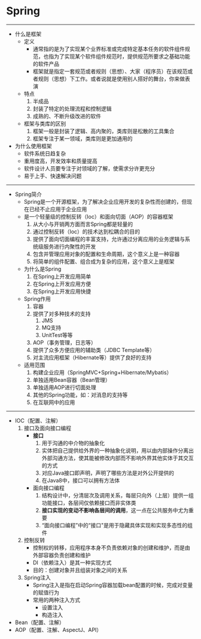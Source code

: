 # Spring

---

- 什么是框架
    - 定义
        - 通常指的是为了实现某个业界标准或完成特定基本任务的软件组件规范，也指为了实现某个软件组件规范时，提供规范所要求之基础功能的软件产品
        - 框架就是指定一套规范或者规则（思想）、大家（程序员）在该规范或者规则（思想）下工作。或者说就是使用别人搭好的舞台，你来做表演
    - 特点
        1. 半成品
        2. 封装了特定的处理流程和控制逻辑
        3. 成熟的、不断升级改进的软件
    - 框架与类库的区别
        1. 框架一般是封装了逻辑、高内聚的，类库则是松散的工具集合
        2. 框架专注于某一领域，类库则是更加通用的
- 为什么使用框架
    - 软件系统日趋复杂
    - 重用度高，开发效率和质量提高
    - 软件设计人员要专注于对领域的了解，使需求分许更充分
    - 易于上手、快速解决问题

---

- Spring简介
    - Spring是一个开源框架，为了解决企业应用开发的复杂性而创建的，但现在已经不止应用于企业应用
    - 是一个轻量级的控制反转（Ioc）和面向切面（AOP）的容器框架
        1. 从大小与开销两方面而言Spring都是轻量的
        2. 通过控制反转（Ioc）的技术达到松耦合的目的
        3. 提供了面向切面编程的丰富支持，允许通过分离应用的业务逻辑与系统级服务进行内聚性的开发
        4. 包含并管理应用对象的配置和生命周期，这个意义上是一种容器
        5. 将简单的组件配置、组合成为复杂的应用，这个意义上是框架
    - 为什么是Spring
        1. 在Spring上开发应用简单
        2. 在Spring上开发应用方便
        3. 在Spring上开发应用快捷
    - Spring作用
        1. 容器
        2. 提供了对多种技术的支持
            1. JMS
            2. MQ支持
            3. UnitTest等等
        3. AOP（事务管理，日志等）
        4. 提供了众多方便应用的辅助类（JDBC Template等）
        5. 对主流应用框架（Hibernate等）提供了良好的支持
    - 适用范围
        1. 构建企业应用（SpringMVC+Spring+Hibernate/Mybatis）
        2. 单独适用Bean容器（Bean管理）
        3. 单独适用AOP进行切面处理
        4. 其他的Spring功能，如：对消息的支持等
        5. 在互联网中的应用
---
        
- IOC（配置、注解）
    1. 接口及面向接口编程
        - **接口**
            1. 用于沟通的中介物的抽象化
            2. 实体把自己提供给外界的一种抽象化说明，用以由内部操作分离出外部沟通方法，使其能被修改内部而不影响外界其他实体于其交互的方式
            3. 对应Java接口即声明，声明了哪些方法是对外公开提供的
            4. 在Java8中，接口可以拥有方法体
        - 面向接口编程
            1. 结构设计中，分清层次及调用关系，每层只向外（上层）提供一组功能接口，各层间仅依赖接口而非实体类
            2. **接口实现的变动不影响各层间的调用**，这一点在公共服务中尤为重要
            3. “面向接口编程”中的“接口"是用于隐藏具体实现和实现多态性的组件
    2. 控制反转
        - 控制权的转移，应用程序本身不负责依赖对象的创建和维护，而是由外部容器负责创建和维护
        - DI（依赖注入）是其一种实现方式
        - 目的：创建对象并且组装对象之间的关系
    3. Spring注入
        - Spring注入是指在启动Spring容器加载bean配置的时候，完成对变量的赋值行为
        - 常用的两种注入方式
            - 设置注入
            - 构造注入
- Bean（配置、注解）
- AOP（配置、注解、AspectJ、API）